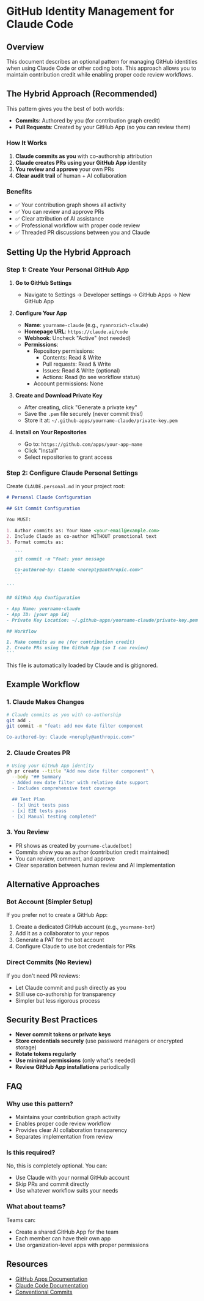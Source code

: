 # GitHub Identity Management for Claude Code

## Overview

This document describes an optional pattern for managing GitHub identities when using Claude Code or other coding bots. This approach allows you to maintain contribution credit while enabling proper code review workflows.

## The Hybrid Approach (Recommended)

This pattern gives you the best of both worlds:

- **Commits**: Authored by you (for contribution graph credit)
- **Pull Requests**: Created by your GitHub App (so you can review them)

### How It Works

1. **Claude commits as you** with co-authorship attribution
2. **Claude creates PRs using your GitHub App** identity
3. **You review and approve** your own PRs
4. **Clear audit trail** of human + AI collaboration

### Benefits

- ✅ Your contribution graph shows all activity
- ✅ You can review and approve PRs
- ✅ Clear attribution of AI assistance
- ✅ Professional workflow with proper code review
- ✅ Threaded PR discussions between you and Claude

## Setting Up the Hybrid Approach

### Step 1: Create Your Personal GitHub App

1. **Go to GitHub Settings**

   - Navigate to Settings → Developer settings → GitHub Apps → New GitHub App

2. **Configure Your App**

   - **Name**: `yourname-claude` (e.g., `ryanrozich-claude`)
   - **Homepage URL**: `https://claude.ai/code`
   - **Webhook**: Uncheck "Active" (not needed)
   - **Permissions**:
     - Repository permissions:
       - Contents: Read & Write
       - Pull requests: Read & Write
       - Issues: Read & Write (optional)
       - Actions: Read (to see workflow status)
     - Account permissions: None

3. **Create and Download Private Key**

   - After creating, click "Generate a private key"
   - Save the `.pem` file securely (never commit this!)
   - Store it at: `~/.github-apps/yourname-claude/private-key.pem`

4. **Install on Your Repositories**
   - Go to: `https://github.com/apps/your-app-name`
   - Click "Install"
   - Select repositories to grant access

### Step 2: Configure Claude Personal Settings

Create `CLAUDE.personal.md` in your project root:

````markdown
# Personal Claude Configuration

## Git Commit Configuration

You MUST:

1. Author commits as: Your Name <your-email@example.com>
2. Include Claude as co-author WITHOUT promotional text
3. Format commits as:

   ```
   git commit -m "feat: your message

   Co-authored-by: Claude <noreply@anthropic.com>"
   ```

```

## GitHub App Configuration

- App Name: yourname-claude
- App ID: [your app id]
- Private Key Location: ~/.github-apps/yourname-claude/private-key.pem

## Workflow

1. Make commits as me (for contribution credit)
2. Create PRs using the GitHub App (so I can review)
```
````

This file is automatically loaded by Claude and is gitignored.

## Example Workflow

### 1. Claude Makes Changes

```bash
# Claude commits as you with co-authorship
git add .
git commit -m "feat: add new date filter component

Co-authored-by: Claude <noreply@anthropic.com>"
```

### 2. Claude Creates PR

```bash
# Using your GitHub App identity
gh pr create --title "Add new date filter component" \
  --body "## Summary
  - Added new date filter with relative date support
  - Includes comprehensive test coverage

  ## Test Plan
  - [x] Unit tests pass
  - [x] E2E tests pass
  - [x] Manual testing completed"
```

### 3. You Review

- PR shows as created by `yourname-claude[bot]`
- Commits show you as author (contribution credit maintained)
- You can review, comment, and approve
- Clear separation between human review and AI implementation

## Alternative Approaches

### Bot Account (Simpler Setup)

If you prefer not to create a GitHub App:

1. Create a dedicated GitHub account (e.g., `yourname-bot`)
2. Add it as a collaborator to your repos
3. Generate a PAT for the bot account
4. Configure Claude to use bot credentials for PRs

### Direct Commits (No Review)

If you don't need PR reviews:

- Let Claude commit and push directly as you
- Still use co-authorship for transparency
- Simpler but less rigorous process

## Security Best Practices

- **Never commit tokens or private keys**
- **Store credentials securely** (use password managers or encrypted storage)
- **Rotate tokens regularly**
- **Use minimal permissions** (only what's needed)
- **Review GitHub App installations** periodically

## FAQ

### Why use this pattern?

- Maintains your contribution graph activity
- Enables proper code review workflow
- Provides clear AI collaboration transparency
- Separates implementation from review

### Is this required?

No, this is completely optional. You can:

- Use Claude with your normal GitHub account
- Skip PRs and commit directly
- Use whatever workflow suits your needs

### What about teams?

Teams can:

- Create a shared GitHub App for the team
- Each member can have their own app
- Use organization-level apps with proper permissions

## Resources

- [GitHub Apps Documentation](https://docs.github.com/en/apps)
- [Claude Code Documentation](https://docs.anthropic.com/en/docs/claude-code)
- [Conventional Commits](https://www.conventionalcommits.org/)
